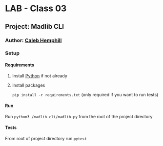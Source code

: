 # LAB - Class 03

## Project: Madlib CLI

### Author: [Caleb Hemphill](https://github.com/kaylubh)

### Setup

#### Requirements

1. Install [Python](https://www.python.org/) if not already

1. Install packages

    `pip install -r requirements.txt` (only required if you want to run tests)

#### Run

Run `python3 /madlib_cli/madlib.py` from the root of the project directory

#### Tests

From root of project directory run `pytest`
